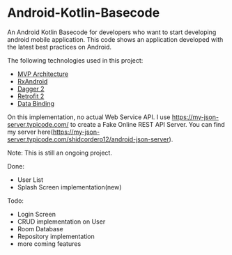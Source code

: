 # Android-Kotlin-Basecode
An Android Kotlin Basecode for developers who want to start developing android mobile application. This code shows an application developed with the latest best practices on Android.

The following technologies used in this project:

- [MVP Architecture](https://medium.com/upday-devs/android-architecture-patterns-part-2-model-view-presenter-8a6faaae14a5)
- [RxAndroid](https://github.com/ReactiveX/RxAndroid)
- [Dagger 2](https://medium.com/@harivigneshjayapalan/dagger-2-for-android-beginners-dagger-2-part-i-f2de5564ab25)
- [Retrofit 2](https://medium.com/mindorks/understanding-android-networking-library-retrofit-2-510d07dc5b1f)
- [Data Binding](http://www.vogella.com/tutorials/AndroidDatabinding/article.html)

On this implementation, no actual Web Service API. I use https://my-json-server.typicode.com/ to create a Fake Online REST API Server. You can find my server here(https://my-json-server.typicode.com/shidcordero12/android-json-server).

Note: 
This is still an ongoing project.

Done:
- User List
- Splash Screen implementation(new)

Todo:
- Login Screen
- CRUD implementation on User
- Room Database
- Repository implementation
- more coming features
